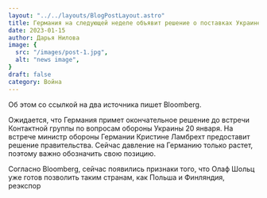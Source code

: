 ```yaml
---
layout: "../../layouts/BlogPostLayout.astro"
title: Германия на следующей неделе объявит решение о поставках Украине
date: 2023-01-15
author: Дарья Нилова
image: {
  src: "/images/post-1.jpg",
  alt: "news image",
}
draft: false
category: Война
---
```


Об этом со ссылкой на два источника пишет Bloomberg.

Ожидается, что Германия примет окончательное решение до встречи Контактной группы по вопросам обороны Украины 20 января. На встрече министр обороны Германии Кристине Ламбрехт предоставит решение правительства. Сейчас давление на Германию только растет, поэтому важно обозначить свою позицию. 

Согласно Bloomberg, сейчас появились признаки того, что Олаф Шольц уже готов позволить таким странам, как Польша и Финляндия, реэкспор